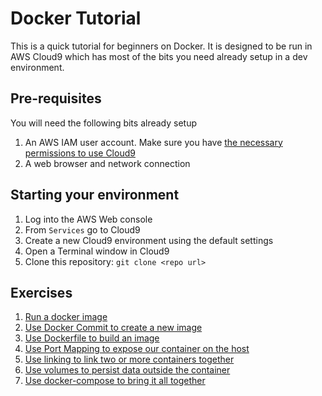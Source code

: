 # Docker Tutorial

This is a quick tutorial for beginners on Docker. It is designed to be run in AWS Cloud9 which has most of the 
bits you need already setup in a dev environment.

## Pre-requisites

You will need the following bits already setup

1. An AWS IAM user account. Make sure you have [the necessary permissions to use Cloud9](http://docs.aws.amazon.com/cloud9/latest/user-guide/setup.html)
2. A web browser and network connection

## Starting your environment

1. Log into the AWS Web console
2. From `Services` go to Cloud9
3. Create a new Cloud9 environment using the default settings
4. Open a Terminal window in Cloud9
5. Clone this repository: `git clone <repo url>`


## Exercises

1. [Run a docker image](01-RunDockerImage)
2. [Use Docker Commit to create a new image](02-DockerCommit)
3. [Use Dockerfile to build an image](03-Dockerfile)
4. [Use Port Mapping to expose our container on the host](04-PortMapping)
5. [Use linking to link two or more containers together](05-Linking)
6. [Use volumes to persist data outside the container](06-Volumes)
7. [Use docker-compose to bring it all together](07-DockerCompose)